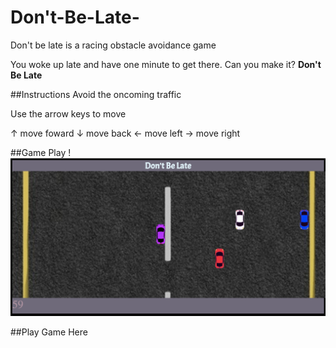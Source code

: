 # Don't-Be-Late-
Don't be late is a racing obstacle avoidance game

You woke up late and have one minute to get there. Can you make it?
**Don't Be Late**

##Instructions
Avoid the oncoming traffic

Use the arrow keys to move

↑ move foward
↓ move back
← move left
→ move right

##Game Play
!![gameplay](screen-shot.png)

##Play Game Here
